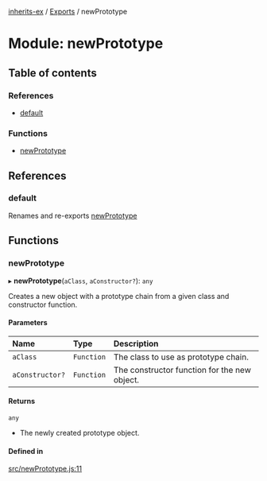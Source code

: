 [inherits-ex](../README.md) / [Exports](../modules.md) / newPrototype

# Module: newPrototype

## Table of contents

### References

- [default](newPrototype.md#default)

### Functions

- [newPrototype](newPrototype.md#newprototype)

## References

### default

Renames and re-exports [newPrototype](newPrototype.md#newprototype)

## Functions

### newPrototype

▸ **newPrototype**(`aClass`, `aConstructor?`): `any`

Creates a new object with a prototype chain from a given class and constructor function.

#### Parameters

| Name | Type | Description |
| :------ | :------ | :------ |
| `aClass` | `Function` | The class to use as prototype chain. |
| `aConstructor?` | `Function` | The constructor function for the new object. |

#### Returns

`any`

- The newly created prototype object.

#### Defined in

[src/newPrototype.js:11](https://github.com/snowyu/inherits-ex.js/blob/ec2431d/src/newPrototype.js#L11)
